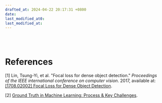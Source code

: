 ```yaml
---
drafted_at: 2024-04-22 20:17:31 +0800
date:
last_modified_at0: 
last_modified_at:
---
```


<br>



<br>

# References

[1] Lin, Tsung-Yi, et al. "Focal loss for dense object detection." *Proceedings of the IEEE international conference on computer vision*. 2017, available at: [[1708.02002] Focal Loss for Dense Object Detection](https://arxiv.org/abs/1708.02002).

[2] [Ground Truth in Machine Learning: Process \& Key Challenges](https://datagen.tech/guides/data-training/ground-truth/).
